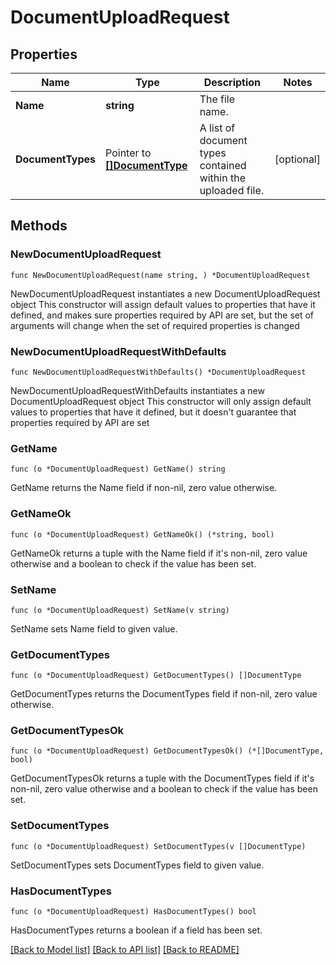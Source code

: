 # DocumentUploadRequest

## Properties

Name | Type | Description | Notes
------------ | ------------- | ------------- | -------------
**Name** | **string** | The file name. | 
**DocumentTypes** | Pointer to [**[]DocumentType**](DocumentType.md) | A list of document types contained within the uploaded file. | [optional] 

## Methods

### NewDocumentUploadRequest

`func NewDocumentUploadRequest(name string, ) *DocumentUploadRequest`

NewDocumentUploadRequest instantiates a new DocumentUploadRequest object
This constructor will assign default values to properties that have it defined,
and makes sure properties required by API are set, but the set of arguments
will change when the set of required properties is changed

### NewDocumentUploadRequestWithDefaults

`func NewDocumentUploadRequestWithDefaults() *DocumentUploadRequest`

NewDocumentUploadRequestWithDefaults instantiates a new DocumentUploadRequest object
This constructor will only assign default values to properties that have it defined,
but it doesn't guarantee that properties required by API are set

### GetName

`func (o *DocumentUploadRequest) GetName() string`

GetName returns the Name field if non-nil, zero value otherwise.

### GetNameOk

`func (o *DocumentUploadRequest) GetNameOk() (*string, bool)`

GetNameOk returns a tuple with the Name field if it's non-nil, zero value otherwise
and a boolean to check if the value has been set.

### SetName

`func (o *DocumentUploadRequest) SetName(v string)`

SetName sets Name field to given value.


### GetDocumentTypes

`func (o *DocumentUploadRequest) GetDocumentTypes() []DocumentType`

GetDocumentTypes returns the DocumentTypes field if non-nil, zero value otherwise.

### GetDocumentTypesOk

`func (o *DocumentUploadRequest) GetDocumentTypesOk() (*[]DocumentType, bool)`

GetDocumentTypesOk returns a tuple with the DocumentTypes field if it's non-nil, zero value otherwise
and a boolean to check if the value has been set.

### SetDocumentTypes

`func (o *DocumentUploadRequest) SetDocumentTypes(v []DocumentType)`

SetDocumentTypes sets DocumentTypes field to given value.

### HasDocumentTypes

`func (o *DocumentUploadRequest) HasDocumentTypes() bool`

HasDocumentTypes returns a boolean if a field has been set.


[[Back to Model list]](../README.md#documentation-for-models) [[Back to API list]](../README.md#documentation-for-api-endpoints) [[Back to README]](../README.md)


